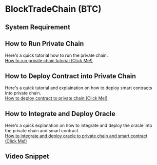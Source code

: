 # BlockTradeChain (BTC)
<!-- Deskripsi Singkat ttg BTC -->

## System Requirement
<!-- System Requirement -->

## How to Run Private Chain
Here's a quick tutorial how to run the private chain. <br>
[How to run private chain tutorial (Click Me!)](./blockchain/README.md)

## How to Deploy Contract into Private Chain
Here's a quick tutorial and explaination on how to deploy smart contracts into private chain. <br>
[How to deploy contract to private chain (Click Me!)](./contract/README.md)

## How to Integrate and Deploy Oracle
Here's a quick explanation on how to integrate and deploy the oracle into the private chain and smart contract. <br>
[How to integrate and deploy oracle to private chain and smart contract (Click Me!)](./oracle/README.md)

## Video Snippet
<!-- Video Link -->